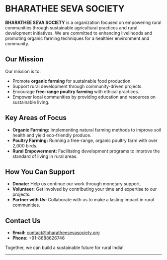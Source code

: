 # BHARATHEE SEVA SOCIETY

**BHARATHEE SEVA SOCIETY** is a organization focused on empowering rural communities through sustainable agricultural practices and rural development initiatives. We are committed to enhancing livelihoods and promoting organic farming techniques for a healthier environment and community.

## Our Mission

Our mission is to:
- Promote **organic farming** for sustainable food production.
- Support rural development through community-driven projects.
- Encourage **free-range poultry farming** with ethical practices.
- Empower local communities by providing education and resources on sustainable living.

## Key Areas of Focus
- **Organic Farming:** Implementing natural farming methods to improve soil health and yield eco-friendly produce.
- **Poultry Farming:** Running a free-range, organic poultry farm with over 2,000 birds.
- **Rural Empowerment:** Facilitating development programs to improve the standard of living in rural areas.
  
## How You Can Support
- **Donate:** Help us continue our work through monetary support.
- **Volunteer:** Get involved by contributing your time and expertise to our projects.
- **Partner with Us:** Collaborate with us to make a lasting impact in rural communities.

## Contact Us
- **Email:** contact@bharatheesevasociety.org
- **Phone:** +91-8688626746

Together, we can build a sustainable future for rural India!

---
